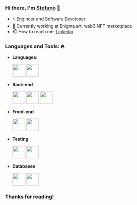 ### Hi there, I'm [Stefano](https://github.com/SBefaro)  👋
- ⚡ Engineer and Software Developer
- 🚀 Currently working at Enigma.art, web3 NFT marketplace
- 📫 How to reach me: [Linkedin](https://www.linkedin.com/in/stefanobefaro)


### Languages and Tools: 🔥

- **Languages**: 

  <code><img height="40" src="https://img.shields.io/badge/TypeScript-3178C6.svg?style=for-the-badge&logo=TypeScript&logoColor=white" style="max-width:100%;"></code>
  <code><img height="40" src="https://img.shields.io/badge/Solidity-363636.svg?style=for-the-badge&logo=Solidity&logoColor=white" style="max-width:100%;"></code>

- **Back-end**

  <code><img height="40" src="https://img.shields.io/badge/NestJS-E0234E.svg?style=for-the-badge&logo=NestJS&logoColor=white" style="max-width:100%;"></code>
   <code><img height="40" src="https://img.shields.io/badge/Prisma-2D3748.svg?style=for-the-badge&logo=Prisma&logoColor=white" style="max-width:100%;"></code>
  <code><img height="40" src="https://img.shields.io/badge/GraphQL-E10098.svg?style=for-the-badge&logo=GraphQL&logoColor=white" style="max-width:100%;"></code>
 

- **Front-end**
 
  <code><img height="40" src="https://img.shields.io/badge/Next.js-000000.svg?style=for-the-badge&logo=nextdotjs&logoColor=white" style="max-width:100%;"></code>
  <code><img height="40" src="https://img.shields.io/badge/React-61DAFB.svg?style=for-the-badge&logo=React&logoColor=black" style="max-width:100%;"></code>


- **Testing**
 
  <code><img height="40" src="https://img.shields.io/badge/Jest-C21325?style=for-the-badge&logo=jest&logoColor=white" style="max-width:100%;"></code>
  <code><img height="40" src="https://img.shields.io/badge/Cypress-17202C?style=for-the-badge&logo=cypress&logoColor=white" style="max-width:100%;"></code>

    
- **Databases**  

  <code><img height="40" src="https://img.shields.io/badge/MySQL-4479A1.svg?style=for-the-badge&logo=MySQL&logoColor=white" style="max-width:100%;"></code>
  <code><img height="40" src="https://img.shields.io/badge/MongoDB-47A248.svg?style=for-the-badge&logo=MongoDB&logoColor=white" style="max-width:100%;"></code>




<h3 align="left"> Thanks for reading! </h3>
